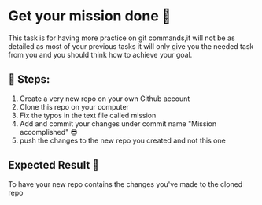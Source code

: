 # Get your mission done 🎯

This task is for having more practice on git commands,it will not be as detailed as most of your previous tasks it will only give you the needed task from you and you should think how to achieve your goal.

## 🔢 Steps:

1. Create a very new repo on your own Github account
2. Clone this repo on your computer
3. Fix the typos in the text file called mission
4. Add and commit your changes under commit name "Mission accomplished"  😎
5. push the changes to the new repo you created and not this one

## Expected Result 🏁

To have your new repo contains the changes you've made to the cloned repo

